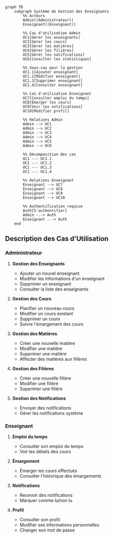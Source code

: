 ```mermaid
graph TB
    subgraph Système de Gestion des Enseignants
        %% Acteurs
        Admin((Administrateur))
        Enseignant((Enseignant))

        %% Cas d'utilisation Admin
        UC1[Gérer les enseignants]
        UC2[Gérer les cours]
        UC3[Gérer les matières]
        UC4[Gérer les filières]
        UC5[Gérer les notifications]
        UC6[Consulter les statistiques]

        %% Sous-cas pour la gestion
        UC1.1[Ajouter enseignant]
        UC1.2[Modifier enseignant]
        UC1.3[Supprimer enseignant]
        UC1.4[Consulter enseignant]

        %% Cas d'utilisation Enseignant
        UC7[Consulter emploi du temps]
        UC8[Émarger les cours]
        UC9[Voir les notifications]
        UC10[Modifier profil]

        %% Relations Admin
        Admin --> UC1
        Admin --> UC2
        Admin --> UC3
        Admin --> UC4
        Admin --> UC5
        Admin --> UC6

        %% Décomposition des cas
        UC1 --- UC1.1
        UC1 --- UC1.2
        UC1 --- UC1.3
        UC1 --- UC1.4

        %% Relations Enseignant
        Enseignant --> UC7
        Enseignant --> UC8
        Enseignant --> UC9
        Enseignant --> UC10

        %% Authentification requise
        Auth[S'authentifier]
        Admin -.-> Auth
        Enseignant -.-> Auth
    end

```

## Description des Cas d'Utilisation

### Administrateur

1. **Gestion des Enseignants**
   - Ajouter un nouvel enseignant
   - Modifier les informations d'un enseignant
   - Supprimer un enseignant
   - Consulter la liste des enseignants

2. **Gestion des Cours**
   - Planifier un nouveau cours
   - Modifier un cours existant
   - Supprimer un cours
   - Suivre l'émargement des cours

3. **Gestion des Matières**
   - Créer une nouvelle matière
   - Modifier une matière
   - Supprimer une matière
   - Affecter des matières aux filières

4. **Gestion des Filières**
   - Créer une nouvelle filière
   - Modifier une filière
   - Supprimer une filière

5. **Gestion des Notifications**
   - Envoyer des notifications
   - Gérer les notifications système

### Enseignant

1. **Emploi du temps**
   - Consulter son emploi du temps
   - Voir les détails des cours

2. **Émargement**
   - Émarger les cours effectués
   - Consulter l'historique des émargements

3. **Notifications**
   - Recevoir des notifications
   - Marquer comme lu/non lu

4. **Profil**
   - Consulter son profil
   - Modifier ses informations personnelles
   - Changer son mot de passe
```

